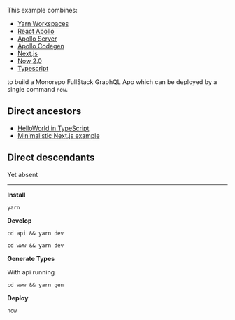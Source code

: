This example combines:

- [Yarn Workspaces](https://yarnpkg.com/lang/en/docs/workspaces/)
- [React Apollo](https://github.com/apollographql/react-apollo)
- [Apollo Server](https://github.com/apollographql/apollo-server)
- [Apollo Codegen](https://github.com/apollographql/apollo-tooling)
- [Next.js](https://github.com/zeit/next.js/)
- [Now 2.0](https://github.com/zeit/now-cli)
- [Typescript](https://github.com/Microsoft/TypeScript) 

to build a Monorepo FullStack GraphQL App which can be deployed by a single command `now`.

## Direct ancestors

- [HelloWorld in TypeScript](https://github.com/softspider/typescript)
- [Minimalistic Next.js example](https://github.com/softspider/next.js)

## Direct descendants

Yet absent

---
**Install**

`yarn`

**Develop**

`cd api && yarn dev`

`cd www && yarn dev`

**Generate Types**

With api running

`cd www && yarn gen`

**Deploy**

`now`
